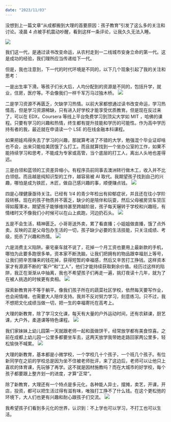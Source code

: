 ```yaml
---
date: "2023/11/03"
---
```


没想到上一篇文章“从成都搬到大理的首要原因：孩子教育”引发了这么多的关注和讨论。凌晨 4 点被手机震动吵醒，看到这样一条评论，让我久久无法入睡。

![](/_image/20231103-1.png)

我们这一代，是通过读书改变命运，从农村走到一二线城市安身立命的第一代。这是成功的经验，我们理所应当传递给下一代。

但是，我也注意到，下一代的时代环境是不同的，以下几个现象引起了我的关注和思考：

一是出生率下滑。等孩子们长大后，人均分配到的资源是不同的，包括升学，就业，住房，医疗等。不会像我们一样千军万马过独木桥。
![](/_image/20231103-2.png)

二是学习资源不再匮乏，欠缺学习热情。以前大家都想通过读书改变命运，学习热情高，但是学习资源稀缺，只有进入好学校才能享受优质教育。但是现在反过来了，可以在 EDX，Coursera 等线上平台免费学习到顶尖大学如 MIT ，哈佛的课程。只要有学习的兴趣和热情，终生都有提升技能和学历的可能性。作为高中学历持有者的我，最近就在申请读一个 LSE 的在线金融本科课程。

如果把娃鸡得失去了学习的兴趣，那就算考进了不错的大学，勉强混个毕业证却啥也不会，出来只能给美团饿了么打工。而且就算找到一个坐办公室的工作，如果不能持续学习和思考，不能成为专家或高管，当个底层的打工人，离出人头地也差得远。

三是白领和蓝领的工资差异缩小。有程序员前同事去澳洲转行做木工，收入并不比白领低。而且越是纯知识型的工作，越容易被 AI 取代。我期望孩子找到自己的兴趣，哪怕是成为铁匠，木匠，做自己感兴趣的事，顺便赚点钱。
![](/_image/20231103-3.png)

四是心理健康亟待关注。已经有 1/4 的青少年检出有抑郁症状，并且还在往小学阶段转移。现在的孩子物质并不匮乏，缺少的是陪伴和玩耍，然后父母被房贷车贷压得如履薄冰，期望孩子能够维持甚至跨越阶层，孩子每天辗转于学校和兴趣班，有情绪时又不像我们小时候可以在山上疯跑，河边扔石头。
![](/_image/20231103-4.png)

五是不会生活，精神匮乏。小哥哥送外卖，累了看直播；小姐姐做直播，饿了点外卖。反映的正是父母包办生活的一切，孩子缺少必要的生活技能，只关注成绩、考级，扼杀了兴趣和热情。
![](/_image/20231103-5.png)

六是消费主义陷阱。豪宅豪车就不说了，花掉一个月工资也要用上最新款的手机，哪怕为此要多跑很多单。资本家不断洗脑，让我们把拥有的物品跟幸福划上等号，让我们把辛苦赚来的钱花掉，获得短暂的幸福感，然后又辛苦打工挣钱。这样资本家才有源源不断的“客户”和“工人”，他们才能持续获取剩余价值。经历过这样的陷阱，我正在渐渐从中抽离，我也不希望孩子们再走一遍，挑灯夜读十几年，就为了在被人挑选的时候更有卖相。
![](/_image/20231103-6.png)

探索新教育并不等于躺平。像我们孩子所在的蔬菜社区学校，依然每天要写作业，也会闹情绪，也需要大人陪伴支持。我并不反对努力学习，刻意练习。只不过，我不想把文化成绩当做一切，把一生的幸福寄托在高考上。

大理的新教育，除了学习文化课，每天有大量的户外运动时间，还有农耕课，厨艺课，大户外，柔道课等特色课程。
![](/_image/20231103-7.png)

我们家妹妹上幼儿园第一天就跟老师一起和面做饼干，经常放学都有美食惊喜。之前在成都上幼儿园一公里多都要坐车去，这两天放学我带她走路回家两公里多，轻松愉快不喊累。
![](/_image/20231103-8.png)

大理的新教育，基本都是小微学校，一个学校几十个孩子，一个班几个孩子。有位新同学在之前的学校总是因为坐不住被老师批评，来了这边后，老师可以让他只上喜欢的体育课，先玩够了再学。这不就是因材施教吗？而在大城市的好学校，每个孩子都要跟上整齐划一的进度，才算“正常”。

除了新教育，大理还有一个特点是多元化，各种能人异士，摆摊，卖艺，开课，开店，投资，都可以把生活过得有滋有味，唯独打工挣不了什么钱。在这个更松弛的环境下，大人们也更有兴趣和耐心跟孩子们交流。
![](/_image/20231103-9.png)

我希望孩子们看到多元化的世界，认识到：不上学也可以学习，不打工也可以生活。
